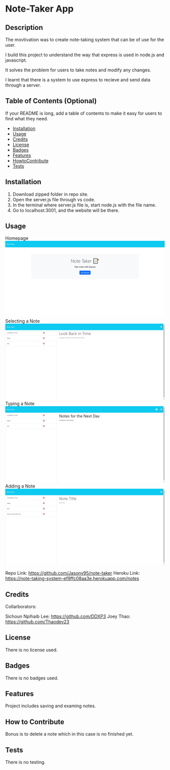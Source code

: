 # Note-Taker App

## Description

The movtivation was to create note-taking system that can be of use for the user.

I build this project to understand the way that express is used in node.js and javascript.

It solves the problem for users to take notes and modify any changes.

I learnt that there is a system to use express to recieve and send data through a server.

## Table of Contents (Optional)

If your README is long, add a table of contents to make it easy for users to find what they need.

- [Installation](#installation)
- [Usage](#usage)
- [Credits](#credits)
- [License](#license)
- [Badges](#badges)
- [Features](#features)
- [HowtoContribute](#how-to-contribute)
- [Tests](#tests)

## Installation

1. Download zipped folder in repo site.
2. Open the server.js file through vs code.
3. In the terminal where server.js file is, start node.js with the file name.
4. Go to localhost:3001, and the website will be there.

## Usage

Homepage
![Homepage](public/assets/image/homepage.jpg)
Selecting a Note
![Select](public/assets/image/select.jpg)
Typing a Note
![Type](public/assets/image/type.jpg)
Adding a Note
![Add](public/assets/image/add.jpg)

Repo Link: https://github.com/Jasony95/note-taker
Heroku Link: https://note-taking-system-ef9ffc08aa3e.herokuapp.com/notes

## Credits

Collarborators:

Sichoun Nplhaib Lee: https://github.com/DDXP3
Joey Thao: https://github.com/Thaodev23

## License

There is no license used.

## Badges

There is no badges used.

## Features

Project includes saving and examing notes.

## How to Contribute

Bonus is to delete a note which in this case is no finished yet.

## Tests

There is no testing.